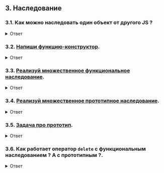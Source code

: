 ## 3. Наследование

### 3.1. Как можно наследовать один объект от другого JS ?

<details>
<summary>Ответ</summary>

```js
// 1. Функциональное наследование

function Cat(color) {
  this.color = color;
  this.hasCuteCatEars = true;
}

function Person(name) {
  this.name = name;
  this.canSpeakHumanLanguage = true;
}

function CatPerson(name, color = "gray") {
  Cat.call(this, color);
  Person.call(this, name);
}

const catPerson = new CatPerson("Felix Argyle");
// Felix Argyle speaks human language and has cute cat ears UwU

// 2. Прототипное наследование

const wizard = {
  hasMana: true,
  knowsSpells: true,
};

function Necromancer() {}

Necromancer.prototype = {
  ...wizard,
};

const necromancer = new Necromancer();
// necromancer has all wizard's props

// 3. Сахарное наследование
// (это тоже самое прототипное наследование, только с синтаксическим сахаром - ключевым словом extends)

import React from "react";

class Header extends React.Component {
  constructor(props) {
    super(props);

    this.state = {};
  }
}
```

</details>

### 3.2. [Напиши функцию-конструктор](./constructor-function.md).

<details>
<summary>Ответ</summary>

```js
function Cat({ name }) {
  this.name = name;
  this.isCute = true;
}

const cat = new Cat({ name: "кирилл" });
```

</details>

### 3.3. [Реализуй множественное функциональное наследование](./multiple-inheritance_functional.md).

<details>
<summary>Ответ</summary>

```js
function Warrior() {
  this.physicalAttack = () => {
    console.log("шваркнул мечом, проверяй");
  };
}

function Wizard() {
  this.magicAttack = () => {
    console.log("шваркнул магией, проверяй");
  };
}

function Witcher({ name }) {
  Warrior.call(this);
  Wizard.call(this);
  this.name = name;
}

const geralt = new Witcher({ name: "Geralt of Rivia" });
geralt.magicAttack();
geralt.physicalAttack();
```

</details>

### 3.4. [Реализуй множественное прототипное наследование](./multiple-inheritance_prototype.md).

<details>
<summary>Ответ</summary>

```js
function Warrior() {}
Warrior.prototype = {
  physicalAttack() {
    console.log("шваркнул мечом, проверяй");
  },

  constructor: Warrior,
};

function Wizard() {}
Wizard.prototype = {
  magicAttack() {
    console.log("шваркнул магией, проверяй");
  },

  constructor: Wizard,
};

function Witcher() {}
Witcher.prototype {
  ...Warrior,
  ...Wizard,
};

const geralt = new Witcher({ name: "Geralt of Rivia" });
geralt.magicAttack();
geralt.physicalAttack();
```

</details>

### 3.5. [Задача про прототип](./object-prototype.md).

<details>
<summary>Ответ</summary>

```js
// 1 вариант
const heroStuff = {
  level: 0,

  levelUp() {
    this.level += 1;
  },
};

// 2 Вариант
// const heroStuff = {
//   info: {
//     level: 0,
//     name: "",
//   },

//   levelUp() {
//     this.info.level += 1;
//   },
// };

function Witcher() {}
Witcher.prototype = {
  ...heroStuff,
};

const witcher1 = new Witcher();
const witcher2 = new Witcher();

console.log(witcher1.level);
console.log(witcher2.level);

witcher1.levelUp();

console.log(witcher1.level);
console.log(witcher2.level);

// 1)
// 1.a) Для первого варианта уровни будут разные;
// 1.b) Для второго варианта уровни будут одинаковые (у ведьмаков одинаковая ссылка на объект { level: 0, name: "", });

// 2) Можно, потому что у прототипа ведьмаков прототип - Object;

// 3) Нужно сделать так, чтобы:
// 3.a) У прототипа ведьмаков не было Object в прототипе;
// 3.b) При записи в прототип Witcher не использовался объект с  Objec в прототипе;

const heroStuff = Object.create(null); // 3.a

heroStuff.level = 0;
// а что будет, если использовать стрелочную функцию для levelUp ?
// this будет не heroStuff и не witcher, а внешний this (если мы не внутри объекта, то window или global)
heroStuff.levelUp = function () {
  this.level += 1;
};

function Witcher() {}
Witcher.prototype = heroStuff; // 3.b

const witcher1 = new Witcher();
const witcher2 = new Witcher();

console.log(witcher1.level);
console.log(witcher2.level);

witcher1.levelUp();

console.log(witcher1.level);
console.log(witcher2.level);

witcher1.toString(); // тут будет ошибка
```

</details>

### 3.6. Как работает оператор `delete` с функциональным наследованием ? А с прототипным ?.

<details>
<summary>Ответ</summary>

**`delete` может удалять только те свойства, которые находятся непосредственно в объекте, к которому применен `delete`.**

Поэтому:

1. При функциональном наследовании все наследуемые свойства внутри свмого результирующего объекта. Поэтому `delete` может удалять и собственные, и наследованые свойства таких объектов;
2. При прототипном наследовании все наследуемые свойства внутри прототипа. `delete` не может их достать;

</details>
